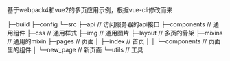 
基于webpack4和vue2的多页应用示例，根据vue-cli修改而来

├─build
├─config
└─src
    ├─api // 访问服务器的api接口
    ├─components // 通用组件
    ├─css // 通用样式
    ├─img // 通用图片
    ├─layout // 多页的骨架
    ├─mixins // 通用的mixin
    ├─pages // 页面
    │  ├─index // 首页
    │  │  └─components // 页面里的组件
    │  └─new_page // 新页面
    └─utils // 工具
